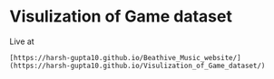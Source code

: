# Visulization of Game dataset
Live at

```
[https://harsh-gupta10.github.io/Beathive_Music_website/](https://harsh-gupta10.github.io/Visulization_of_Game_dataset/)
```
